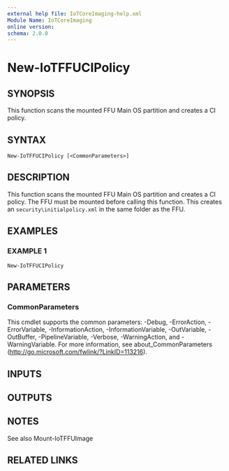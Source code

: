 ```yaml
---
external help file: IoTCoreImaging-help.xml
Module Name: IoTCoreImaging
online version:
schema: 2.0.0
---
```


# New-IoTFFUCIPolicy

## SYNOPSIS
This function scans the mounted FFU Main OS partition and creates a CI policy.

## SYNTAX

```
New-IoTFFUCIPolicy [<CommonParameters>]
```

## DESCRIPTION
This function scans the mounted FFU Main OS partition and creates a CI policy. The FFU must be mounted before calling this function. This creates an `security\initialpolicy.xml` in the same folder as the FFU.

## EXAMPLES

### EXAMPLE 1
```
New-IoTFFUCIPolicy
```

## PARAMETERS

### CommonParameters
This cmdlet supports the common parameters: -Debug, -ErrorAction, -ErrorVariable, -InformationAction, -InformationVariable, -OutVariable, -OutBuffer, -PipelineVariable, -Verbose, -WarningAction, and -WarningVariable. For more information, see about_CommonParameters (http://go.microsoft.com/fwlink/?LinkID=113216).

## INPUTS

## OUTPUTS

## NOTES
See also Mount-IoTFFUImage

## RELATED LINKS
